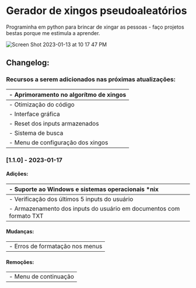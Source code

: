 # Gerador de xingos pseudoaleatórios

Programinha em python para brincar de xingar as pessoas - faço projetos bestas porque me estimula a aprender.

![Screen Shot 2023-01-13 at 10 17 47 PM](https://user-images.githubusercontent.com/72944953/212443853-d777e9bb-9bf9-43c9-bb52-86b5c285c69a.png)

## Changelog:

### Recursos a serem adicionados nas próximas atualizações:

| - Aprimoramento no algorítmo de xingos |
| :------------------------------------- |
| - Otimização do código                 |
| - Interface gráfica                    |
| - Reset dos inputs armazenados         |
| - Sistema de busca                     |
| - Menu de configuração dos xingos      |

### [1.1.0] - 2023-01-17

#### Adições:

| - Suporte ao Windows e sistemas operacionais *nix                   |
| :------------------------------------------------------------------ |
| - Verificação dos últimos 5 inputs do usuário                       |
| - Armazenamento dos inputs do usuário em documentos com formato TXT |

#### Mudanças:
|                                  |
| :------------------------------- |
| - Erros de formatação nos menus  |

#### Remoções:
|                       |
| :-------------------- |
| - Menu de continuação |
